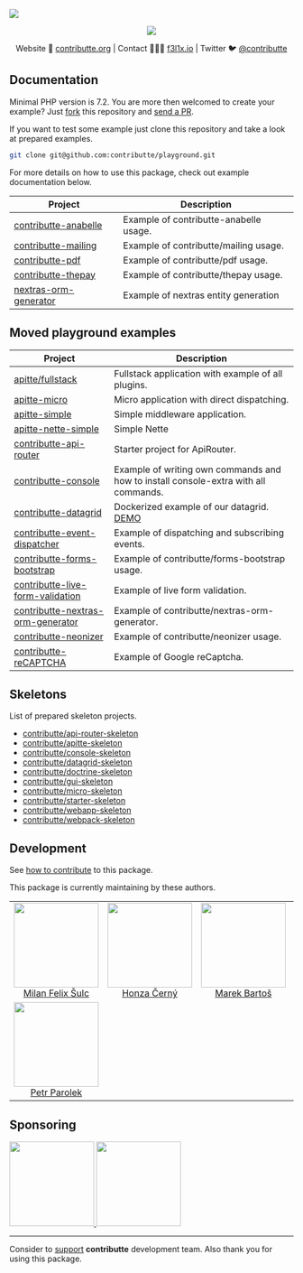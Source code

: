 ![](https://heatbadger.now.sh/github/readme/contributte/playground/)

<p align=center>
  <a href="https://github.com/contributte/playground/actions">
    <img src="https://badgen.net/github/checks/contributte/playground/master?cache=300">
  </a>
</p>

<p align=center>
Website 🚀 <a href="https://contributte.org">contributte.org</a> | Contact 👨🏻‍💻 <a href="https://f3l1x.io">f3l1x.io</a> | Twitter 🐦 <a href="https://twitter.com/contributte">@contributte</a>
</p>

## Documentation

Minimal PHP version is 7.2. You are more then welcomed to create your example? Just [fork](https://github.com/contributte/playground/fork) this repository and [send a PR](https://github.com/contributte/playground/pulls).

If you want to test some example just clone this repository and take a look at prepared examples.

```bash
git clone git@github.com:contributte/playground.git
```

For more details on how to use this package, check out example documentation below.


| Project | Description |
|---|---|
| [contributte-anabelle](https://github.com/contributte/playground/tree/master/contributte-anabelle) | Example of contributte-anabelle usage. |
| [contributte-mailing](https://github.com/contributte/playground/tree/master/contributte-mailing) | Example of contributte/mailing usage. |
| [contributte-pdf ](https://github.com/contributte/playground/tree/master/contributte-pdf) | Example of contributte/pdf usage. |
| [contributte-thepay](https://github.com/contributte/playground/tree/master/contributte-thepay) | Example of contributte/thepay usage. |
| [nextras-orm-generator](https://github.com/contributte/playground/tree/master/nextras-orm-generator) | Example of nextras entity generation |



## Moved playground examples

| Project | Description |
|---|---|
| [apitte/fullstack](https://github.com/contributte/apitte-skeleton) | Fullstack application with example of all plugins. |
| [apitte-micro](https://github.com/contributte/apitte-skeleton) | Micro application with direct dispatching. |
| [apitte-simple](https://github.com/contributte/apitte-skeleton) | Simple middleware application. |
| [apitte-nette-simple](https://github.com/contributte/apitte-skeleton) | Simple Nette |
| [contributte-api-router](https://github.com/contributte/api-router-skeleton) | Starter project for ApiRouter. |
| [contributte-console](https://github.com/contributte/console-skeleton) | Example of writing own commands and how to install console-extra with all commands. |
| [contributte-datagrid](https://github.com/contributte/datagrid-skeleton) | Dockerized example of our datagrid. [DEMO](https://examples.contributte.org/packages/datagrid/) |
| [contributte-event-dispatcher](https://github.com/contributte/webapp-skeleton) | Example of dispatching and subscribing events. |
| [contributte-forms-bootstrap](https://github.com/contributte/gui-skeleton) | Example of contributte/forms-bootstrap usage. |
| [contributte-live-form-validation](https://github.com/contributte/gui-skeleton) | Example of live form validation. |
| [contributte-nextras-orm-generator](https://github.com/contributte/nextras-orm-generator/tree/master/examples) | Example of contributte/nextras-orm-generator. |
| [contributte-neonizer](https://github.com/contributte/webapp-skeleton) | Example of contributte/neonizer usage. |
| [contributte-reCAPTCHA](https://github.com/contributte/gui-skeleton) | Example of Google reCaptcha. |

## Skeletons

List of prepared skeleton projects.

- [contributte/api-router-skeleton](https://github.com/contributte/api-router-skeleton)
- [contributte/apitte-skeleton](https://github.com/contributte/apitte-skeleton)
- [contributte/console-skeleton](https://github.com/contributte/apitte-skeleton)
- [contributte/datagrid-skeleton](https://github.com/contributte/datagrid-skeleton)
- [contributte/doctrine-skeleton](https://github.com/contributte/doctrine-skeleton)
- [contributte/gui-skeleton](https://github.com/contributte/gui-skeleton)
- [contributte/micro-skeleton](https://github.com/contributte/micro-skeleton)
- [contributte/starter-skeleton](https://github.com/contributte/starter-skeleton)
- [contributte/webapp-skeleton](https://github.com/contributte/webapp-skeleton)
- [contributte/webpack-skeleton](https://github.com/contributte/webpack-skeleton)

## Development

See [how to contribute](https://contributte.org/contributing.html) to this package.

This package is currently maintaining by these authors.

<table>
  <tbody>
    <tr>
      <td align="center">
        <a href="https://github.com/f3l1x">
            <img width="150" height="150" src="https://avatars2.githubusercontent.com/u/538058?v=4&s=130">
        </a>
        </br>
        <a href="https://github.com/f3l1x">Milan Felix Šulc</a>
      </td>
      <td align="center">
        <a href="https://github.com/chemix">
            <img width="150" height="150" src="https://avatars0.githubusercontent.com/u/42802?s=130&v=4">
        </a>
        </br>
        <a href="https://github.com/chemix">Honza Černý</a>
      </td>
      <td align="center">
        <a href="https://github.com/mabar">
            <img width="150" height="150" src="https://avatars0.githubusercontent.com/u/20974277?s=130&v=4">
        </a>
        </br>
        <a href="https://github.com/mabar">Marek Bartoš</a>
      </td>
      <td align="center">
        <a href="https://github.com/paveljanda">
          <img width="150" height="150" src="https://avatars0.githubusercontent.com/u/1488874?s=400&v=4">
        </a>
        </br>
          <a href="https://github.com/paveljanda">Pavel Janda</a>
        </td>
        <td align="center">
          <a href="https://github.com/dakorpar">
            <img width="150" height="150" src="https://avatars0.githubusercontent.com/u/9303856?v=4&s=400">
          </a>
          </br>
          <a href="https://github.com/dakorpar">Dalibor Korpar</a>
        </td>
    </tr>
    <tr>
      <td align="center">
        <a href="https://github.com/petrparolek">
          <img width="150" height="150" src="https://avatars0.githubusercontent.com/u/6066243?v=4&s=400">
        </a>
        </br>
        <a href="https://github.com/petrparolek">Petr Parolek</a>
      </td>
    </tr>
  </tbody>
</table>

## Sponsoring

<a href="https://github.com/tlapnet">
  <img width="150" height="150" src="https://avatars1.githubusercontent.com/u/22914186?s=150&v=4">
</a>

<a href="https://www.webnazakazku.cz/">
  <img width="150" height="150" src="https://avatars1.githubusercontent.com/u/34796239?s=150&v=4">
</a>


-----

Consider to [support](https://contributte.org/partners) **contributte** development team.
Also thank you for using this package.
